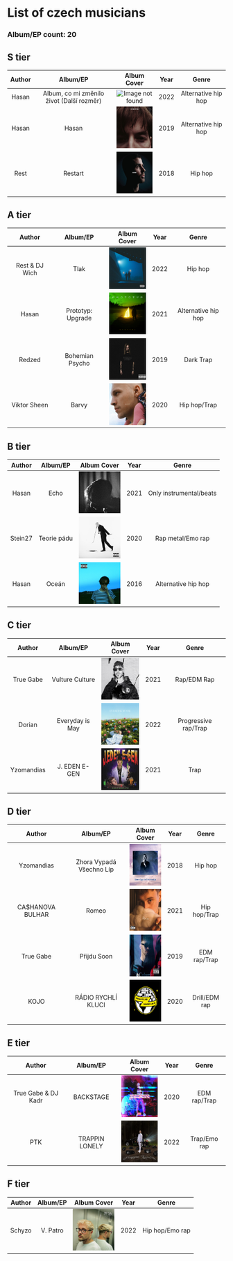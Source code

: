 # List of czech musicians

### Album/EP count: 20

## S tier
| Author   |      Album/EP      |  Album Cover | Year | Genre |
|:--------:|:------------------:|:------------:|:----:|:-----:|
| Hasan | Album, co mi změnilo život (Další rozměr) | <img src="/images/album_co_zmenilo_zivot.jpg" alt="Image not found" width="96" height="96"/> | 2022 | Alternative hip hop
| Hasan |  Hasan | <img src="/images/hasan.jpg" alt="Image not found" width="96" height="96"/>| 2019 | Alternative hip hop
| Rest |  Restart |  <img src="/images/restart.jpg" alt="Image not found" width="96" height="96"/>| 2018 | Hip hop

## A tier
| Author   |      Album/EP      |  Album Cover | Year | Genre |
|:--------:|:------------------:|:------------:|:----:|:-----:|
| Rest & DJ Wich | Tlak | <img src="/images/tlak.jpg" alt="Image not found" width="96" height="96"/> | 2022 | Hip hop
| Hasan |  Prototyp: Upgrade | <img src="/images/prototyp_upgrade.jpg" alt="Image not found" width="96" height="96"/> | 2021 | Alternative hip hop
| Redzed | Bohemian Psycho | <img src="/images/bohemian_psycho.jpg" alt="Image not found" width="96" height="96"/> | 2019 | Dark Trap
| Viktor Sheen | Barvy | <img src="/images/barvy.jpg" alt="Image not found" width="96" height="96"/> | 2020 | Hip hop/Trap

## B tier
| Author   |      Album/EP      |  Album Cover | Year | Genre |
|:--------:|:------------------:|:------------:|:----:|:-----:|
| Hasan |  Echo | <img src="/images/echo.jpg" alt="Image not found" width="96" height="96"/> | 2021 | Only instrumental/beats
| Stein27 | Teorie pádu | <img src="/images/teorie_padu.jpg" alt="Image not found" width="96" height="96"/> | 2020 | Rap metal/Emo rap
| Hasan |  Oceán | <img src="/images/ocean.jpg" alt="Image not found" width="96" height="96"/> | 2016 | Alternative hip hop

## C tier
| Author   |      Album/EP      |  Album Cover | Year | Genre |
|:--------:|:------------------:|:------------:|:----:|:-----:|
| True Gabe | Vulture Culture | <img src="/images/vulture_culture.jpg" alt="Image not found" width="96" height="96"/> | 2021 | Rap/EDM Rap
| Dorian | Everyday is May | <img src="/images/everyday_is_may.jpg" alt="Image not found" width="96" height="96"/> | 2022 | Progressive rap/Trap
| Yzomandias |  J. EDEN E-GEN | <img src="/images/j_eden_egen.jpg" alt="Image not found" width="96" height="96"/> | 2021 | Trap

## D tier
| Author   |      Album/EP      |  Album Cover | Year | Genre |
|:--------:|:------------------:|:------------:|:----:|:-----:|
| Yzomandias |  Zhora Vypadá Všechno Líp | <img src="/images/zhora_vypada_vsechno_lip.jpg" alt="Image not found" width="96" height="96"/> | 2018 | Hip hop
| CA$HANOVA BULHAR |  Romeo | <img src="/images/romeo.jpg" alt="Image not found" width="96" height="96"/> | 2021 | Hip hop/Trap
| True Gabe |  Přijdu Soon | <img src="/images/prijdu_soon.jpg" alt="Image not found" width="96" height="96"/> | 2019 | EDM rap/Trap
| KOJO |  RÁDIO RYCHLÍ KLUCI | <img src="/images/radio_rychli_kluci.jpg" alt="Image not found" width="96" height="96"/> | 2020 | Drill/EDM rap

## E tier
| Author   |      Album/EP      |  Album Cover | Year | Genre |
|:--------:|:------------------:|:------------:|:----:|:-----:|
| True Gabe & DJ Kadr | BACKSTAGE | <img src="/images/backstage.jpg" alt="Image not found" width="96" height="96"/> | 2020 | EDM rap/Trap
| PTK |  TRAPPIN LONELY | <img src="/images/trappin_lonely.jpg" alt="Image not found" width="96" height="96"/> | 2022 | Trap/Emo rap


## F tier
| Author   |      Album/EP      |  Album Cover | Year | Genre |
|:--------:|:------------------:|:------------:|:----:|:-----:|
| Schyzo |  V. Patro | <img src="/images/v_patro.jpg" alt="Image not found" width="96" height="96"/> | 2022 | Hip hop/Emo rap